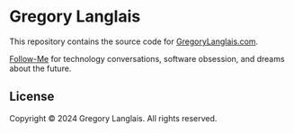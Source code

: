 # Gregory Langlais

This repository contains the source code for [GregoryLanglais.com](https://gregorylanglais.com).

[Follow-Me](https://gregl83.com) for technology conversations, software obsession, and dreams about the future.

## License

Copyright © 2024 Gregory Langlais. All rights reserved.